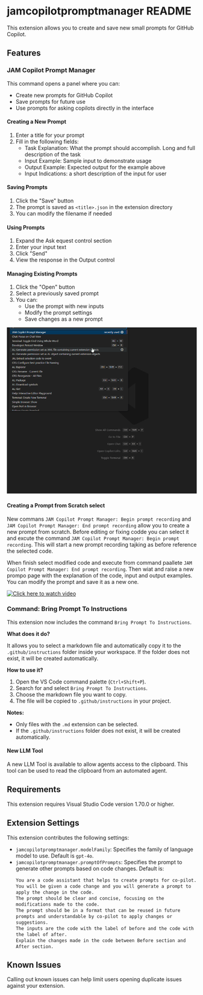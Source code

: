 # jamcopilotpromptmanager README

This extension allows you to create and save new small prompts for GitHub Copilot.

## Features

### JAM Copilot Prompt Manager

This command opens a panel where you can:
- Create new prompts for GitHub Copilot
- Save prompts for future use
- Use prompts for asking copilots directly in the interface

#### Creating a New Prompt
1. Enter a title for your prompt
2. Fill in the following fields:
   - Task Explanation: What the prompt should accomplish. Long and full description of the task
   - Input Example: Sample input to demonstrate usage
   - Output Example: Expected output for the example above
   - Input Indications: a short description of the input for user

#### Saving Prompts
1. Click the "Save" button
2. The prompt is saved as `<title>.json` in the extension directory
3. You can modify the filename if needed

#### Using Prompts
1. Expand the Ask equest control section
2. Enter your input text
3. Click "Send"
4. View the response in the Output control

#### Managing Existing Prompts
1. Click the "Open" button
2. Select a previously saved prompt
3. You can:
   - Use the prompt with new inputs
   - Modify the prompt settings
   - Save changes as a new prompt


![Prompt Manager Interface](https://github.com/JalmarazMartn/jamcopilotprompthelper/blob/master/images/DefinePrompt.gif.gif?raw=true)

#### Creating a Prompt from Scratch select

New commans `JAM Copilot Prompt Manager: Begin prompt recording` and `JAM Copilot Prompt Manager: End prompt recording` allow you to create a new prompt from scratch. Before editing or fixing codde you can select it and excute the command `JAM Copilot Prompt Manager: Begin prompt recording`. This will start a new prompt recording tajking as before reference the selected code. 

When finish select modified code and execute from command paallete `JAM Copilot Prompt Manager: End prompt recording`. Then wiat and raise a new prompo page with the explanation of the code, input and output examples. You can modify the prompt and save it as a new one.

[![Click here to watch video](https://upload.wikimedia.org/wikipedia/commons/4/40/Solid_color_YouTube_logo_%282013-2017%29.png)](https://www.youtube.com/watch?v=bOd0HSUjIws)

### Command: Bring Prompt To Instructions

This extension now includes the command `Bring Prompt To Instructions`.

**What does it do?**

It allows you to select a markdown file and automatically copy it to the `.github/instructions` folder inside your workspace. If the folder does not exist, it will be created automatically.

**How to use it?**

1. Open the VS Code command palette (`Ctrl+Shift+P`).
2. Search for and select `Bring Prompt To Instructions`.
3. Choose the markdown file you want to copy.
4. The file will be copied to `.github/instructions` in your project.

**Notes:**
- Only files with the `.md` extension can be selected.
- If the `.github/instructions` folder does not exist, it will be created automatically.


#### New LLM Tool
A new LLM Tool is available to allow agents access to the clipboard. This tool can be used to read the clipboard from an automated agent.

## Requirements

This extension requires Visual Studio Code version 1.70.0 or higher.

## Extension Settings

This extension contributes the following settings:

* `jamcopilotpromptmanager.modelFamily`: Specifies the family of language model to use. Default is `gpt-4o`.
* `jamcopilotpromptmanager.promptOfPrompts`: Specifies the prompt to generate other prompts based on code changes. Default is:
  ```
  You are a code assistant that helps to create prompts for co-pilot. You will be given a code change and you will generate a prompt to apply the change in the code.
  The prompt should be clear and concise, focusing on the modifications made to the code.
  The prompt should be in a format that can be reused in future prompts and understandable by co-pilot to apply changes or suggestions.
  The inputs are the code with the label of before and the code with the label of after.
  Explain the changes made in the code between Before section and After section.
  ```

## Known Issues

Calling out known issues can help limit users opening duplicate issues against your extension.
